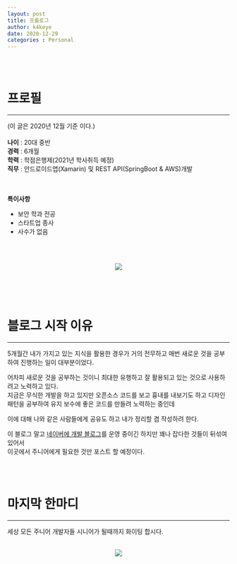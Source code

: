 ```yaml
---
layout: post
title: 프롤로그
author: k4keye
date: 2020-12-29
categories : Personal
---
```

<br/>
<br/>

# 프로필
___


(이 글은 2020년 12월 기준 이다.)<br/><br/>
**나이** : 20대 중반 <br/>
**경력** : 6개월 <br/>
**학력** : 학점은행제(2021년 학사취득 예정) <br/>
**직무** : 안드로이드앱(Xamarin) 및 REST API(SpringBoot & AWS)개발 <br/>
<br/>
<br/>

**특이사항**
- 보안 학과 전공
- 스타트업 종사
- 사수가 없음
<br/>
<br/>

<p align="center">
  <img src="https://img1.daumcdn.net/thumb/R1280x0/?scode=mtistory2&fname=https%3A%2F%2Fblog.kakaocdn.net%2Fdn%2FbrEXgD%2FbtqPdROwxCV%2FQpWAO55E1OLiKKViiAyqG0%2Fimg.png">
</p> 
<br/>
<br/>
<br/>

# 블로그 시작 이유
___

5개월간 내가 가지고 있는 지식을 활용한 경우가 거의 전무하고
매번 새로운 것을 공부하여 진행하는 일이 대부분이었다.<br/>


어차피 새로운 것을 공부하는 것이니 최대한 유행하고 잘 활용되고 있는 것으로 사용하려고 노력하고 있다.<br/>
지금은 무식한 개발을 하고 있지만 오픈소스 코드를 보고 흉내를 내보기도 하고
디자인 패턴을 공부하여 유지 보수에 좋은 코드를 만들려 노력하는 중인데<br/>

이에 대해 나와 같은 사람들에게 공유도 하고 내가 정리할 겸 작성하려 한다.<br/>

 

이 블로그 말고 [네이버에 개발 블로그](https://blog.naver.com/vps32)를 운영 중이긴 하지만 꽤나 잡다한 것들이 뒤섞여 있어서<br/>
이곳에서 주니어에게 필요한 것만 포스트 할 예정이다.<br/>

<br/>
<br/>

# 마지막 한마디
___
세상 모든 주니어 개발자들 시니어가 될때까지 화이팅 합시다.
<br/>
<br/>
<p align="center">
  <img src="https://img1.daumcdn.net/thumb/R1280x0/?scode=mtistory2&fname=https%3A%2F%2Fblog.kakaocdn.net%2Fdn%2FbFGuuX%2FbtqPdR14LNV%2FqT6z5bkUAG0Pm7vpYPiC3k%2Fimg.jpg" >